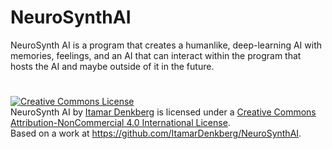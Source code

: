 # NeuroSynthAI
NeuroSynth AI is a program that creates a humanlike, deep-learning AI with memories, feelings, and an AI that can interact within the program that hosts the AI and maybe outside of it in the future.

#
<a rel="license" href="http://creativecommons.org/licenses/by-nc/4.0/"><img alt="Creative Commons License" style="border-width:0" src="https://i.creativecommons.org/l/by-nc/4.0/88x31.png" /></a><br /><span xmlns:dct="http://purl.org/dc/terms/" property="dct:title">NeuroSynth AI</span> by <a xmlns:cc="http://creativecommons.org/ns#" href="https://github.com/ItamarDenkberg/NeuroSynthAI" property="cc:attributionName" rel="cc:attributionURL">Itamar Denkberg</a> is licensed under a <a rel="license" href="http://creativecommons.org/licenses/by-nc/4.0/">Creative Commons Attribution-NonCommercial 4.0 International License</a>.<br />Based on a work at <a xmlns:dct="http://purl.org/dc/terms/" href="https://github.com/ItamarDenkberg/NeuroSynthAI" rel="dct:source">https://github.com/ItamarDenkberg/NeuroSynthAI</a>.

